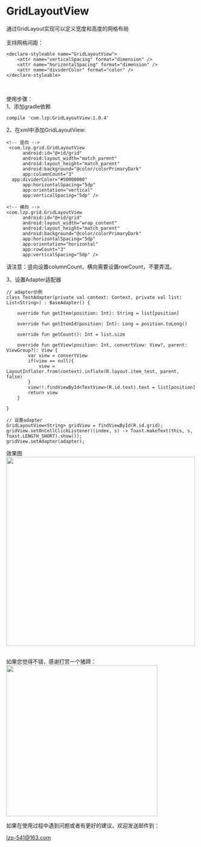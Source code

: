 # GridLayoutView
通过GridLayout实现可以定义宽度和高度的网格布局
<br />
<br />
支持网格间距：
	
	<declare-styleable name="GridLayoutView">
        <attr name="verticalSpacing" format="dimension" />
        <attr name="horizontalSpacing" format="dimension" />
        <attr name="dividerColor" format="color" />
    </declare-styleable>
	
<br />

使用步骤：
<br />
1、添加gradle依赖

	compile 'com.lzp:GridLayoutView:1.0.4'

2、在xml中添加GridLayoutView:
	
	<!-- 竖向 -->
	 <com.lzp.grid.GridLayoutView
          android:id="@+id/grid"
          android:layout_width="match_parent"
          android:layout_height="match_parent"
          android:background="@color/colorPrimaryDark"
          app:columnCount="3"
	  app:dividerColor="#50000000"
          app:horizontalSpacing="5dp"
          app:orientation="vertical"
          app:verticalSpacing="5dp" />
		  
	<!-- 横向 -->
	<com.lzp.grid.GridLayoutView
          android:id="@+id/grid"
          android:layout_width="wrap_content"
          android:layout_height="match_parent"
          android:background="@color/colorPrimaryDark"
          app:horizontalSpacing="5dp"
          app:orientation="horizontal"
          app:rowCount="3"
          app:verticalSpacing="5dp" />

请注意：竖向设置columnCount，横向需要设置rowCount，不要弄混。

3、设置Adapter适配器

	// adapter示例
	class TestAdapter(private val context: Context, private val list: List<String>) : BaseAdapter() {

		override fun getItem(position: Int): String = list[position]

		override fun getItemId(position: Int): Long = position.toLong()

		override fun getCount(): Int = list.size

		override fun getView(position: Int, convertView: View?, parent: ViewGroup?): View {
			var view = convertView
			if(view == null){
				view = LayoutInflater.from(context).inflate(R.layout.item_test, parent, false)
			}
			view!!.findViewById<TextView>(R.id.text).text = list[position]
			return view
		}

	}
	
	// 设置adapter
	GridLayoutView<String> gridView = findViewById(R.id.grid);
	gridView.setOnCellClickListener((index, s) -> Toast.makeText(this, s, Toast.LENGTH_SHORT).show());
 	gridView.setAdapter(adapter);
	
效果图
<br />
<img width="500" src="https://img-blog.csdnimg.cn/20181227144827266.png?x-oss-process=image/watermark,type_ZmFuZ3poZW5naGVpdGk,shadow_10,text_aHR0cHM6Ly9ibG9nLmNzZG4ubmV0L3UwMTEzMTU5NjA=,size_16,color_FFFFFF,t_70" />

<br/>
如果您觉得不错，感谢打赏一个猪蹄：

<img width=400 height=400 src="https://camo.githubusercontent.com/9a9587578e25bb3bc917c25cd772ab3ae554e4c7/68747470733a2f2f696d672d626c6f672e6373646e2e6e65742f323031383036313931383539343333343f77617465726d61726b2f322f746578742f6148523063484d364c7939696247396e4c6d4e7a5a473475626d56304c3355774d54457a4d5455354e6a413d2f666f6e742f3561364c354c32542f666f6e7473697a652f3430302f66696c6c2f49304a42516b46434d413d3d2f646973736f6c76652f3730"/>

如果在使用过程中遇到问题或者有更好的建议，欢迎发送邮件到：</br>

lzp-541@163.com
